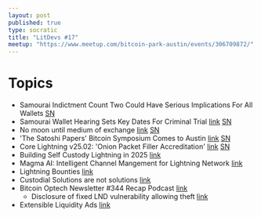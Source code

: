```yaml
---
layout: post
published: true
type: socratic
title: "LitDevs #17"
meetup: "https://www.meetup.com/bitcoin-park-austin/events/306709872/"
---
```


# Topics

- Samourai Indictment Count Two Could Have Serious Implications For All Wallets [SN](https://stacker.news/items/517522)
- Samourai Wallet Hearing Sets Key Dates For Criminal Trial [link](https://www.therage.co/samourai-wallet-hearing-sets-key-dates-for-criminal-trial/) [SN](https://stacker.news/items/917150)
- No moon until medium of exchange [link](https://substack.com/home/post/p-159304685) [SN](https://stacker.news/items/916596)
- 'The Satoshi Papers' Bitcoin Symposium Comes to Austin [link](https://bitcoinnews.com/adoption/satoshi-papers-bitcoin-symposium-austin/) [SN](https://stacker.news/items/916556)
- Core Lightning v25.02: 'Onion Packet Filler Accreditation' [link](https://www.nobsbitcoin.com/core-lightning-v25-02/) [SN](https://stacker.news/items/915624)
- Building Self Custody Lightning in 2025 [link](https://sats.build/self-custody-lightning-2025/)
- Magma AI: Intelligent Channel Mangement for Lightning Network [link](https://amboss.tech/blog/magma-ai)
- Lightning Bounties [link](https://www.lightningbounties.com/)
- Custodial Solutions are not solutions [link](https://spiralbtc.substack.com/p/custodial-solutions-are-not-solutions)
- Bitcoin Optech Newsletter #344 Recap Podcast [link](https://bitcoinops.org/en/podcast/2025/03/11/)
  - Disclosure of fixed LND vulnerability allowing theft [link](https://bitcoinops.org/en/newsletters/2025/03/07/#disclosure-of-fixed-lnd-vulnerability-allowing-theft)
- Extensible Liquidity Ads [link](https://github.com/lightning/bolts/pull/1153)

